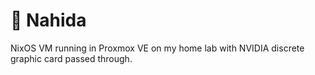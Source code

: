 # 🌱 Nahida

NixOS VM running in Proxmox VE on my home lab with NVIDIA discrete graphic card passed through.
